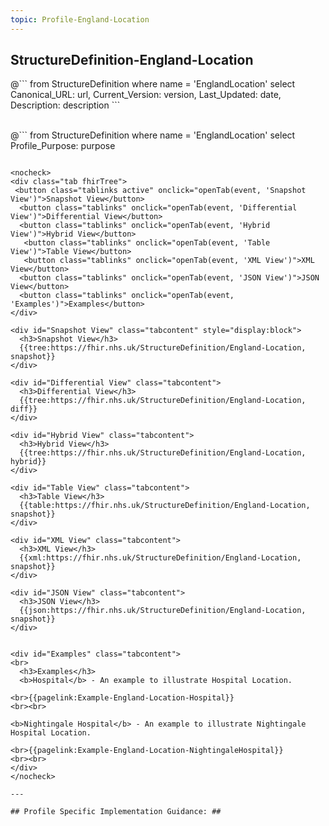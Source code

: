 ```yaml
---
topic: Profile-England-Location
---
```


## StructureDefinition-England-Location

<div id="transpose">
@```
from
	StructureDefinition
where
	name = 'EnglandLocation'
select
	Canonical_URL: url,
  Current_Version: version,
  Last_Updated: date,
	Description: description
```
</div>
<br>

@```
from
	StructureDefinition
where
	name = 'EnglandLocation'
select
	Profile_Purpose: purpose
```

<nocheck>
<div class="tab fhirTree">
 <button class="tablinks active" onclick="openTab(event, 'Snapshot View')">Snapshot View</button>
  <button class="tablinks" onclick="openTab(event, 'Differential View')">Differential View</button>
  <button class="tablinks" onclick="openTab(event, 'Hybrid View')">Hybrid View</button>
   <button class="tablinks" onclick="openTab(event, 'Table View')">Table View</button>
   <button class="tablinks" onclick="openTab(event, 'XML View')">XML View</button>
  <button class="tablinks" onclick="openTab(event, 'JSON View')">JSON View</button>
  <button class="tablinks" onclick="openTab(event, 'Examples')">Examples</button>
</div>

<div id="Snapshot View" class="tabcontent" style="display:block">
  <h3>Snapshot View</h3>
  {{tree:https://fhir.nhs.uk/StructureDefinition/England-Location, snapshot}}
</div>

<div id="Differential View" class="tabcontent">
  <h3>Differential View</h3>
  {{tree:https://fhir.nhs.uk/StructureDefinition/England-Location, diff}}
</div>

<div id="Hybrid View" class="tabcontent">
  <h3>Hybrid View</h3>
  {{tree:https://fhir.nhs.uk/StructureDefinition/England-Location, hybrid}}
</div>

<div id="Table View" class="tabcontent">
  <h3>Table View</h3>
  {{table:https://fhir.nhs.uk/StructureDefinition/England-Location, snapshot}}
</div>

<div id="XML View" class="tabcontent">
  <h3>XML View</h3>
  {{xml:https://fhir.nhs.uk/StructureDefinition/England-Location, snapshot}}
</div>

<div id="JSON View" class="tabcontent">
  <h3>JSON View</h3>
  {{json:https://fhir.nhs.uk/StructureDefinition/England-Location, snapshot}}
</div>


<div id="Examples" class="tabcontent">
<br>
  <h3>Examples</h3>
  <b>Hospital</b> - An example to illustrate Hospital Location.

<br>{{pagelink:Example-England-Location-Hospital}}
<br><br>

<b>Nightingale Hospital</b> - An example to illustrate Nightingale Hospital Location.

<br>{{pagelink:Example-England-Location-NightingaleHospital}}
<br><br>
</div>
</nocheck>

---

## Profile Specific Implementation Guidance: ##

